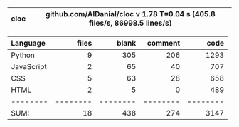cloc|github.com/AlDanial/cloc v 1.78  T=0.04 s (405.8 files/s, 86998.5 lines/s)
--- | ---

Language|files|blank|comment|code
:-------|-------:|-------:|-------:|-------:
Python|9|305|206|1293
JavaScript|2|65|40|707
CSS|5|63|28|658
HTML|2|5|0|489
--------|--------|--------|--------|--------
SUM:|18|438|274|3147
